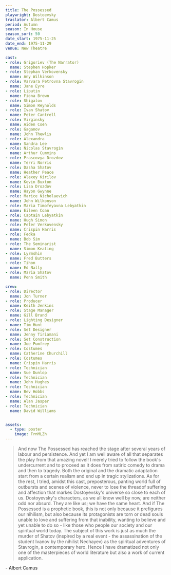 ```yaml
---
title: The Possessed
playwright: Dostoevsky
traslator: Albert Camus
period: Autumn
season: In House
season_sort: 50
date_start: 1975-11-25
date_end: 1975-11-29
venue: New Theatre

cast:
- role: Grigoriev (The Narrator)
  name: Stephen Hopker
- role: Stephan Verkovensky
  name: Any Wilkinson
- role: Varvara Petrovna Stavrogin
  name: Jane Eyre
- role: Liputin
  name: Fiona Brown
- role: Shigalov
  name: Simon Reynolds
- role: Ivan Shatov
  name: Peter Cantrell
- role: Virginsky
  name: Aiden Coen
- role: Gaganov
  name: John Thewlis
- role: Alexandra
  name: Sandra Lee
- role: Nicolas Stavrogin
  name: Arthur Cummins
- role: Prascovya Drozdov
  name: Terri Norris
- role: Dasha Shatov
  name: Heather Peace
- role: Alexey Kirilov
  name: Kevin Buxton
- role: Lisa Drozdov
  name: Hayon Gwynne
- role: Marice Nicholaevich
  name: John Wilkonson
- role: Maria Timofeyavna Lebyatkin
  name: Eileen Coan
- role: Captain Lebyatkin
  name: Hugh Simon
- role: Peter Verkovensky
  name: Crispin Harris
- role: Fedka
  name: Bob Sim
- role: The Seminarist
  name: Simon Keating
- role: Lyrmshin
  name: Fred Butters
- role: Tihon
  name: Ed Nally
- role: Maria Shatov
  name: Penn Smith

crew:
- role: Director
  name: Jon Turner
- role: Producer
  name: Keith Jenkins
- role: Stage Manager
  name: Gill Brand
- role: Lighting Designer
  name: Tim Hunt
- role: Set Designer
  name: Jenny Tiriamani
- role: Set Construction
  name: Joe Pumfrey
- role: Costumes
  name: Catherine Churchill
- role: Costumes
  name: Crispin Harris
- role: Technician
  name: Sue Dunlop
- role: Technician
  name: John Hughes
- role: Technician
  name: Bev Hobbs
- role: Technician
  name: Alan Jasper
- role: Technician
  name: David Williams


assets:
  - type: poster
    image: FrnMLZh
---
```


> And now The Possessed has reached the stage after several years of labour and persistence. And yet I am well aware of all that separates the play from that amazing novel! I merely tried to follow the book's undercurrent and to proceed as it does from satiric comedy to drama and then to tragedy. Both the original and the dramatic adaptation start from a certain realism and end up in tragic stylizations. As for the rest, I tried, amidst this cast, preposterous, panting world full of outbursts and scenes of violence, never to lose the threadof suffering and affection that markes Dostoyevsky's universe so close to each of us. Dostoyevsky's characters, as we all know well by now, are neither odd nor absurd. They are like us; we have the same heart. And if The Possessed is a prophetic book, this is not only because it prefigures our nihilism, but also because its protagonists are torn or dead souls unable to love and suffering from that inability, wanting to believe and yet unable to do so - like those who people our society and our spiritual world today. The subject of this work is just as much the murder of Shatov (inspired by a real event - the assassination of the student Ivanov by the nihilist Nechayev) as the spiritual adventures of Stavrogin, a contemporary hero. Hence I have dramatized not only one of the masterpieces of world literature but also a work of current application.

\- Albert Camus
